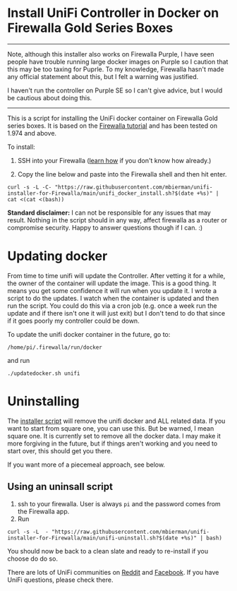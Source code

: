 # Install UniFi Controller in Docker on Firewalla Gold Series Boxes

<hr>
<p>Note, although this installer also works on Firewalla Purple, I have seen people have trouble running large docker images on Purple so I caution that this may be too taxing for Puprle. To my knowledge, Firewalla hasn't made any official statement about this, but I felt a warning was justified.</p>
   
<p>I haven't run the controller on Purple SE so I can't give advice, but I would be cautious about doing this. </p>
<hr>

This is a script for installing the UniFi docker container on Firewalla Gold series boxes. It is based on the [Firewalla tutorial](https://help.firewalla.com/hc/en-us/articles/360053441074-Guide-How-to-run-UniFi-Controller-on-the-Firewalla-Gold-or-Purple) and has been tested on 1.974 and above.

To install:
1. SSH into your Firewalla ([learn how](https://help.firewalla.com/hc/en-us/articles/115004397274-How-to-access-Firewalla-using-SSH-) if you don't know how already.)

2. Copy the line below and paste into the Firewalla shell and then hit enter.

```
curl -s -L -C- "https://raw.githubusercontent.com/mbierman/unifi-installer-for-Firewalla/main/unifi_docker_install.sh?$(date +%s)" | cat <(cat <(bash))
```

**Standard disclaimer:** I can not be responsible for any issues that may result. Nothing in the script should in any way, affect firewalla as a router or compromise security. Happy to answer questions though if I can. :)

# Updating docker
From time to time unifi will update the Controller. After vetting it for a while, the owner of the container will update the image. This is a good thing. It means you get some confidence it will run when you update it. I wrote a script to do the updates. I watch when the container is updated and then run the script. You could do this via a cron job (e.g. once a week run the update and if there isn't one it will just exit) but I don't tend to do that since if it goes poorly my controller could be down. 

To update the unifi docker container in the future, go to:
```
/home/pi/.firewalla/run/docker
```
and run
```
./updatedocker.sh unifi
```

# Uninstalling
The [installer script](https://raw.githubusercontent.com/mbierman/unifi-installer-for-Firewalla/main/unifi-uninstall.sh) will remove the unifi docker and ALL related data. If you want to start from square one, you can use this. But be warned, I mean square one. It is currently set to remove all the docker data. I may make it more forgiving in the future, but if things aren't working and you need to start over, this should get you there.

If you want more of a piecemeal approach, see below.

## Using an uninsall script

1. ssh to your firewalla. User is always `pi` and the password comes from the Firewalla app. 
1. Run
```
curl -s -L  - "https://raw.githubusercontent.com/mbierman/unifi-installer-for-Firewalla/main/unifi-uninstall.sh?$(date +%s)" | bash)
```

You should now be back to a clean slate and ready to re-install if you choose do do so.

There are lots of UniFi communities on [Reddit](https://www.reddit.com/r/Ubiquiti/) and [Facebook](https://www.facebook.com/groups/586080611853291). If you have UniFi questions, please check there. 

